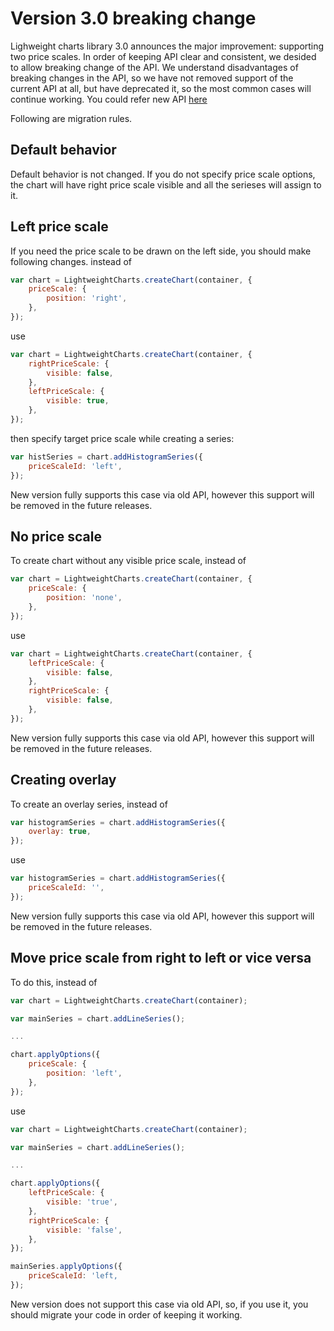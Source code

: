 # Version 3.0 breaking change

Lighweight charts library 3.0 announces the major improvement: supporting two price scales.
In order of keeping API clear and consistent, we desided to allow breaking change of the API.
We understand disadvantages of breaking changes in the API, so we have not removed support of the current API at all, but have deprecated it, so the most common cases will continue working.
You could refer new API [here](./price-scale.md)

Following are migration rules.

## Default behavior

Default behavior is not changed. If you do not specify price scale options, the chart will have right price scale visible and all the serieses will assign to it.

## Left price scale

If you need the price scale to be drawn on the left side, you should make following changes.
instead of

```javascript
var chart = LightweightCharts.createChart(container, {
    priceScale: {
        position: 'right',
    },
});
```

use

```javascript
var chart = LightweightCharts.createChart(container, {
    rightPriceScale: {
        visible: false,
    },
    leftPriceScale: {
        visible: true,
    },
});
```

then specify target price scale while creating a series:

```javascript
var histSeries = chart.addHistogramSeries({
    priceScaleId: 'left',
});
```

New version fully supports this case via old API, however this support will be removed in the future releases.

## No price scale

To create chart without any visible price scale, instead of

```javascript
var chart = LightweightCharts.createChart(container, {
    priceScale: {
        position: 'none',
    },
});
```

use

```javascript
var chart = LightweightCharts.createChart(container, {
    leftPriceScale: {
        visible: false,
    },
    rightPriceScale: {
        visible: false,
    },
});
```

New version fully supports this case via old API, however this support will be removed in the future releases.

## Creating overlay

To create an overlay series, instead of

```javascript
var histogramSeries = chart.addHistogramSeries({
    overlay: true,
});
```

use

```javascript
var histogramSeries = chart.addHistogramSeries({
    priceScaleId: '',
});
```

New version fully supports this case via old API, however this support will be removed in the future releases.

## Move price scale from right to left or vice versa

To do this, instead of

```javascript
var chart = LightweightCharts.createChart(container);

var mainSeries = chart.addLineSeries();

...

chart.applyOptions({
    priceScale: {
        position: 'left',
    },
});
```

use

```javascript
var chart = LightweightCharts.createChart(container);

var mainSeries = chart.addLineSeries();

...

chart.applyOptions({
    leftPriceScale: {
        visible: 'true',
    },
    rightPriceScale: {
        visible: 'false',
    },
});

mainSeries.applyOptions({
    priceScaleId: 'left,
});

```

New version does not support this case via old API, so, if you use it, you should migrate your code in order of keeping it working.
